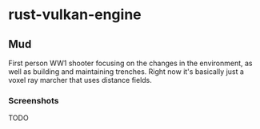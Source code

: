 # rust-vulkan-engine
## Mud

First person WW1 shooter focusing on the changes in the environment, as well as building and maintaining trenches. Right now it's basically just a voxel ray marcher that uses distance fields.

### Screenshots
TODO

